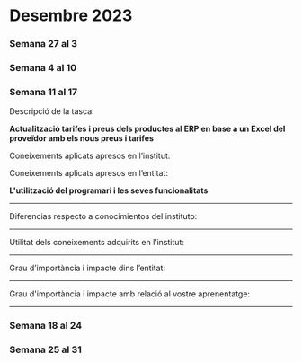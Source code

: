 # Desembre 2023

### Semana 27 al 3



### Semana 4 al 10

### Semana 11 al 17

Descripció de la tasca: 

**Actualització tarifes i preus dels productes al ERP en base a un Excel del proveïdor amb els nous preus i tarifes**

Coneixements aplicats apresos en l’institut:



Coneixements aplicats apresos en l’entitat:

**L'utilització del programari i les seves funcionalitats**

****

Diferencias respecto a conocimientos del instituto:

****

Utilitat dels coneixements adquirits en l’institut:

****

Grau d’importància i impacte dins l’entitat:

****

Grau d'importància i impacte amb relació al vostre aprenentatge:

****

### Semana 18 al 24



### Semana 25 al 31

